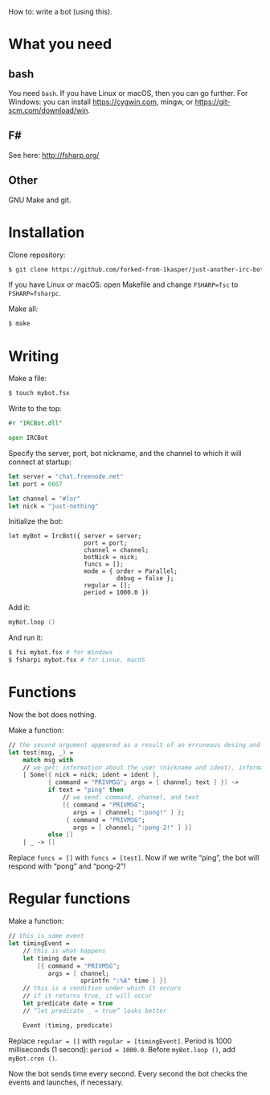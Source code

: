 How to: write a bot (using this).

# What you need

## bash

You need `bash`.
If you have Linux or macOS, then you can go further.
For Windows: you can install https://cygwin.com, mingw, or https://git-scm.com/download/win.

## F#

See here: http://fsharp.org/

## Other

GNU Make and git.

# Installation

Clone repository:
```bash
$ git clone https://github.com/forked-from-1kasper/just-another-irc-bot
```

If you have Linux or macOS: open Makefile and change `FSHARP=fsc` to `FSHARP=fsharpc`.

Make all:
```bash
$ make
```

# Writing
Make a file:
```bash
$ touch mybot.fsx
```

Write to the top:
```fsharp
#r "IRCBot.dll"

open IRCBot
```

Specify the server, port, bot nickname, and the channel to which it will connect at startup:
```fsharp
let server = "chat.freenode.net"
let port = 6667

let channel = "#lor"
let nick = "just-nothing"
```

Initialize the bot:
```
let myBot = IrcBot({ server = server;
                     port = port;
                     channel = channel;
                     botNick = nick;
                     funcs = [];
                     mode = { order = Parallel;
                              debug = false };
                     regular = [];
                     period = 1000.0 })
```

Add it:
```fsharp
myBot.loop ()
```

And run it:
```bash
$ fsi mybot.fsx # for Windows
$ fsharpi mybot.fsx # for Linux, macOS
```

# Functions
Now the bot does nothing.

Make a function:
```fsharp
// the second argument appeared as a result of an erruneous desing and will be removed. Do not use it.
let test(msg, _) =
    match msg with
    // we get: information about the user (nickname and ident), information about the message (here: command, channel, and text)
    | Some({ nick = nick; ident = ident },
           { command = "PRIVMSG"; args = [ channel; text ] }) ->
           if text = "ping" then
               // we send: command, channel, and text
               [{ command = "PRIVMSG";
                  args = [ channel; ":pong!" ] };
                { command = "PRIVMSG";
                  args = [ channel; ":pong-2!" ] }]
           else []
    | _ -> []
```

Replace `funcs = []` with `funcs = [test]`.
Now if we write “ping”, the bot will respond with “pong” and “pong-2”!

# Regular functions
Make a function:

```fsharp
// this is some event
let timingEvent =
    // this is what happens
    let timing date =
        [{ command = "PRIVMSG";
           args = [ channel;
                    sprintfn ":%A" time ] }]
    // this is a condition under which it occurs
    // if it returns true, it will occur
    let predicate date = true
    // “let predicate _ = true” looks better

    Event (timing, predicate)
```

Replace `regular = []` with `regular = [timingEvent]`.
Period is 1000 milliseconds (1 second): `period = 1000.0`.
Before `myBot.loop ()`, add `myBot.cron ()`.

Now the bot sends time every second.
Every second the bot checks the events and launches, if necessary.